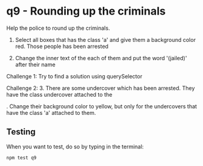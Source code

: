 # q9 - Rounding up the criminals

Help the police to round up the criminals.

1. Select all boxes that has the class 'a' and give them a background color red. Those people has been arrested

2. Change the inner text of the each of them and put the word '(jailed)' after their name

Challenge 1: Try to find a solution using querySelector

Challenge 2: 3. There are some undercover which has been arrested. They have the class undercover attached to the <div>. Change their background color to yellow, but only for the undercovers that have the class 'a' attached to them.

## Testing

When you want to test, do so by typing in the terminal:

```
npm test q9
```
